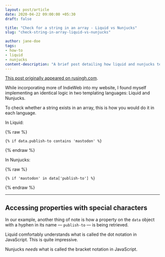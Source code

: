 ```yaml
---
layout: post/article
date: 2020-04-22 09:00:00 +05:30
draft: false

title: "Check for a string in an array - Liquid vs Nunjucks"
slug: "check-string-in-array-liquid-vs-nunjucks"

author: jane-doe
tags:
- how-to
- liquid
- nunjucks
content-description: "A brief post detailing how liquid and nunjucks templating languages differ in checking for a string in an array, as well as retriving properties with special characters on objects"
---
```


[This post originally appeared on rusingh.com](https://rusingh.com/check-string-in-array-liquid-vs-nunjucks/).

While incorporating more of IndieWeb into my website, I found myself implementing an identical logic in two templating languages: Liquid and Nunjucks.

To check whether a string exists in an array, this is how you would do it in each language.

In Liquid:

{% raw %}

```liquid
{% if data.publish-to contains 'mastodon' %}
```

{% endraw %}

In Nunjucks:

{% raw %}

```liquid
{% if 'mastodon' in data['publish-to'] %}
```

{% endraw %}

<hr />

## Accessing properties with special characters

In our example, another thing of note is how a property on the `data` object with a hyphen in its name &mdash; `publish-to` &mdash; is being retrieved.

Liquid comfortably understands what is called the dot notation in JavaScript. This is quite impressive.

Nunjucks _needs_ what is called the bracket notation in JavaScript.

